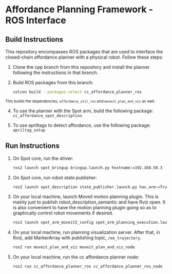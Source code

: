 # Affordance Planning Framework - ROS Interface

## Build Instructions
This repository encompasses ROS packages that are used to interface the closed-chain affordance planner with a physical robot. Follow these steps:

1. Clone the cpp branch from this repository and install the planner following the instructions in that branch.

2. Build ROS packages from this branch:
	```bash
	colcon build --packages-select cc_affordance_planner_ros
	```
<small>	This builds the dependencies, `affordance_util_ros` and `moveit_plan_and_viz` as well.</small>

4. To use the planner with the Spot arm, build the following package:
	`cc_affordance_spot_description`

5. To use apriltags to detect affordance, use the following package:
	`apriltag_setup`

## Run Instructions
1. On Spot core, run the driver:
	```bash
	ros2 launch spot_bringup bringup.launch.py hostname:=192.168.50.3
	```

2. On Spot core, run robot state publisher:
	```bash
	ros2 launch spot_description state_publisher.launch.py has_arm:=True
	```

3. On your local machine, launch Moveit motion planning plugin. This is mainly just to publish robot_description_semantic and have Rviz open. It is also convenient to have the motion planning plugin going so as to graphically control robot movements if desired.
	```bash
	ros2 launch spot_arm_moveit2_config spot_arm_planning_execution.launch.py joint_state_topic:=/spot_driver/joint_states
	```

4. On your local machine, run planning visualization server. After that, in Rviz, add MarkerArray with publishing topic, `/ee_trajectory`.
	```bash
	ros2 run moveit_plan_and_viz moveit_plan_and_viz_node
	```

5. On your local machine, run the cc affordance planner node:
	```bash
	ros2 run cc_affordance_planner_ros cc_affordance_planner_ros_node
	```
